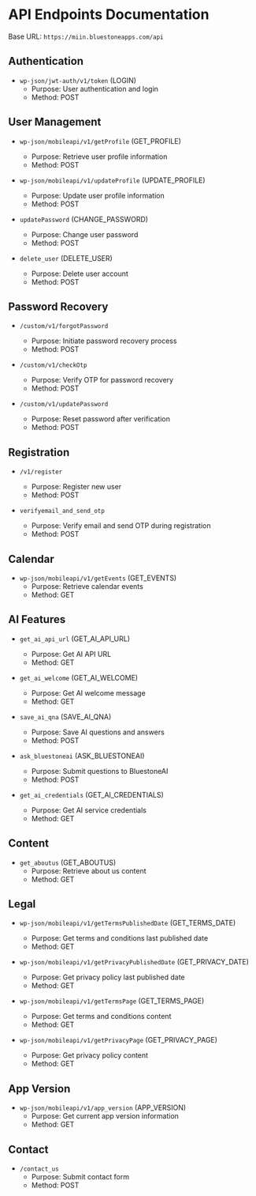 # API Endpoints Documentation

Base URL: `https://miin.bluestoneapps.com/api`

## Authentication
- `wp-json/jwt-auth/v1/token` (LOGIN)
  - Purpose: User authentication and login
  - Method: POST

## User Management
- `wp-json/mobileapi/v1/getProfile` (GET_PROFILE)
  - Purpose: Retrieve user profile information
  - Method: POST

- `wp-json/mobileapi/v1/updateProfile` (UPDATE_PROFILE)
  - Purpose: Update user profile information
  - Method: POST

- `updatePassword` (CHANGE_PASSWORD)
  - Purpose: Change user password
  - Method: POST

- `delete_user` (DELETE_USER)
  - Purpose: Delete user account
  - Method: POST

## Password Recovery
- `/custom/v1/forgotPassword`
  - Purpose: Initiate password recovery process
  - Method: POST

- `/custom/v1/checkOtp`
  - Purpose: Verify OTP for password recovery
  - Method: POST

- `/custom/v1/updatePassword`
  - Purpose: Reset password after verification
  - Method: POST

## Registration
- `/v1/register`
  - Purpose: Register new user
  - Method: POST

- `verifyemail_and_send_otp`
  - Purpose: Verify email and send OTP during registration
  - Method: POST

## Calendar
- `wp-json/mobileapi/v1/getEvents` (GET_EVENTS)
  - Purpose: Retrieve calendar events
  - Method: GET

## AI Features
- `get_ai_api_url` (GET_AI_API_URL)
  - Purpose: Get AI API URL
  - Method: GET

- `get_ai_welcome` (GET_AI_WELCOME)
  - Purpose: Get AI welcome message
  - Method: GET

- `save_ai_qna` (SAVE_AI_QNA)
  - Purpose: Save AI questions and answers
  - Method: POST

- `ask_bluestoneai` (ASK_BLUESTONEAI)
  - Purpose: Submit questions to BluestoneAI
  - Method: POST

- `get_ai_credentials` (GET_AI_CREDENTIALS)
  - Purpose: Get AI service credentials
  - Method: GET

## Content
- `get_aboutus` (GET_ABOUTUS)
  - Purpose: Retrieve about us content
  - Method: GET

## Legal
- `wp-json/mobileapi/v1/getTermsPublishedDate` (GET_TERMS_DATE)
  - Purpose: Get terms and conditions last published date
  - Method: GET

- `wp-json/mobileapi/v1/getPrivacyPublishedDate` (GET_PRIVACY_DATE)
  - Purpose: Get privacy policy last published date
  - Method: GET

- `wp-json/mobileapi/v1/getTermsPage` (GET_TERMS_PAGE)
  - Purpose: Get terms and conditions content
  - Method: GET

- `wp-json/mobileapi/v1/getPrivacyPage` (GET_PRIVACY_PAGE)
  - Purpose: Get privacy policy content
  - Method: GET

## App Version
- `wp-json/mobileapi/v1/app_version` (APP_VERSION)
  - Purpose: Get current app version information
  - Method: GET

## Contact
- `/contact_us`
  - Purpose: Submit contact form
  - Method: POST

